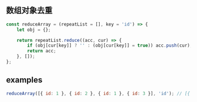 ## 数组对象去重

```javascript
const reduceArray = (repeatList = [], key = 'id') => {
	let obj = {};

	return repeatList.reduce((acc, cur) => {
		if (obj[cur[key]] ? '' : (obj[cur[key]] = true)) acc.push(cur);
		return acc;
	}, []);
};
```

## examples
```javascript
reduceArray([{ id: 1 }, { id: 2 }, { id: 1 }, { id: 3 }], 'id'); // [{ id: 1 }, { id: 2 }, { id: 3 }]
```